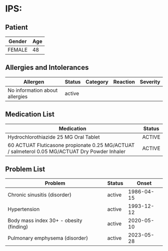 # IPS:

## Patient

|Gender|Age|
|---|---|
|FEMALE|48|

## Allergies and Intolerances

|Allergen|Status|Category|Reaction|Severity|
|---|---|---|---|---|
|No information about allergies|active||||

## Medication List

|Medication|Status|
|---|---|
|Hydrochlorothiazide 25 MG Oral Tablet|ACTIVE|
|60 ACTUAT Fluticasone propionate 0.25 MG/ACTUAT / salmeterol 0.05 MG/ACTUAT Dry Powder Inhaler|ACTIVE|

## Problem List

|Problem|Status|Onset|
|---|---|---|
|Chronic sinusitis (disorder)|active|1986-04-15|
|Hypertension|active|1993-12-12|
|Body mass index 30+ - obesity (finding)|active|2020-05-10|
|Pulmonary emphysema (disorder)|active|2023-05-28|
